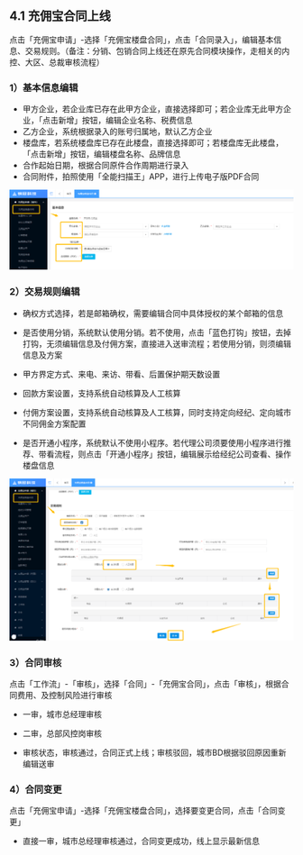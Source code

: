 ## 4.1 充佣宝合同上线

点击「充佣宝申请」-选择「充佣宝楼盘合同」，点击「合同录入」，编辑基本信息、交易规则。（备注：分销、包销合同上线还在原先合同模块操作，走相关的内控、大区、总裁审核流程）

### 1）基本信息编辑

* 甲方企业，若企业库已存在此甲方企业，直接选择即可；若企业库无此甲方企业，「点击新增」按钮，编辑企业名称、税费信息
* 乙方企业，系统根据录入的账号归属地，默认乙方企业
* 楼盘库，若系统楼盘库已存在此楼盘，直接选择即可；若楼盘库无此楼盘，「点击新增」按钮，编辑楼盘名称、品牌信息
* 合作起始日期，根据合同原件合作周期进行录入
* 合同附件，拍照使用「全能扫描王」APP，进行上传电子版PDF合同

![](/assets/import.png企业信息2)

### 2）交易规则编辑

* 确权方式选择，若是邮箱确权，需要编辑合同中具体授权的某个邮箱的信息

* 是否使用分销，系统默认使用分销。若不使用，点击「蓝色打钩」按钮，去掉打钩，无须编辑信息及付佣方案，直接进入送审流程；若使用分销，则须编辑信息及方案

* 甲方界定方式、来电、来访、带看、后置保护期天数设置

* 回款方案设置，支持系统自动核算及人工核算

* 付佣方案设置，支持系统自动核算及人工核算，同时支持定向经纪、定向城市不同佣金方案配置

* 是否开通小程序，系统默认不使用小程序。若代理公司须要使用小程序进行推荐、带看流程，则点击「开通小程序」按钮，编辑展示给经纪公司查看、操作楼盘信息

![](/assets/import.png交易12)

### 3）合同审核

点击「工作流」-「审核」，选择「合同」-「充佣宝合同」，点击「审核」，根据合同费用、及控制风险进行审核

* 一审，城市总经理审核
* 二审，总部风控岗审核

* 审核状态，审核通过，合同正式上线；审核驳回，城市BD根据驳回原因重新编辑送审



### 4）合同变更

点击「充佣宝申请」-选择「充佣宝楼盘合同」，选择要变更合同，点击「合同变更」

* 直接一审，城市总经理审核通过，合同变更成功，线上显示最新信息





